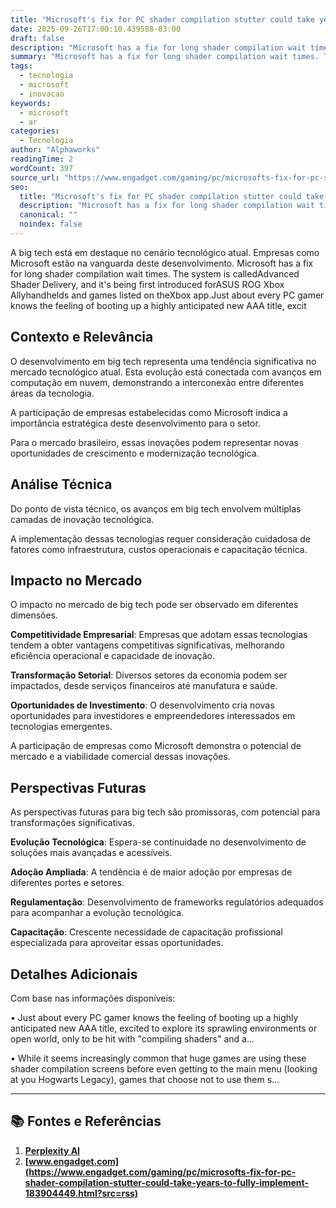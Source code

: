 ```yaml
---
title: "Microsoft's fix for PC shader compilation stutter could take years to fully implement"
date: 2025-09-26T17:00:10.439588-03:00
draft: false
description: "Microsoft has a fix for long shader compilation wait times. The system is calledAdvanced Shader Delivery, and it's being first introduced forASUS ROG Xbox Al..."
summary: "Microsoft has a fix for long shader compilation wait times. The system is calledAdvanced Shader Delivery, and it's being first introduced forASUS ROG Xbox Al..."
tags:
  - tecnologia
  - microsoft
  - inovacao
keywords:
  - microsoft
  - ar
categories:
  - Tecnologia
author: "Alphaworks"
readingTime: 2
wordCount: 397
source_url: "https://www.engadget.com/gaming/pc/microsofts-fix-for-pc-shader-compilation-stutter-could-take-years-to-fully-implement-183904449.html?src=rss"
seo:
  title: "Microsoft's fix for PC shader compilation stutter could take years to fully implement"
  description: "Microsoft has a fix for long shader compilation wait times. The system is calledAdvanced Shader Delivery, and it's being first introduced forASUS ROG Xbox Al..."
  canonical: ""
  noindex: false
---
```


A big tech está em destaque no cenário tecnológico atual. Empresas como Microsoft estão na vanguarda deste desenvolvimento. Microsoft has a fix for long shader compilation wait times. The system is calledAdvanced Shader Delivery, and it's being first introduced forASUS ROG Xbox Allyhandhelds and games listed on theXbox app.Just about every PC gamer knows the feeling of booting up a highly anticipated new AAA title, excit

## Contexto e Relevância

O desenvolvimento em big tech representa uma tendência significativa no mercado tecnológico atual. Esta evolução está conectada com avanços em computação em nuvem, demonstrando a interconexão entre diferentes áreas da tecnologia.

A participação de empresas estabelecidas como Microsoft indica a importância estratégica deste desenvolvimento para o setor.

Para o mercado brasileiro, essas inovações podem representar novas oportunidades de crescimento e modernização tecnológica.
## Análise Técnica

Do ponto de vista técnico, os avanços em big tech envolvem múltiplas camadas de inovação tecnológica.



A implementação dessas tecnologias requer consideração cuidadosa de fatores como infraestrutura, custos operacionais e capacitação técnica.
## Impacto no Mercado

O impacto no mercado de big tech pode ser observado em diferentes dimensões.

**Competitividade Empresarial**: Empresas que adotam essas tecnologias tendem a obter vantagens competitivas significativas, melhorando eficiência operacional e capacidade de inovação.

**Transformação Setorial**: Diversos setores da economia podem ser impactados, desde serviços financeiros até manufatura e saúde.

**Oportunidades de Investimento**: O desenvolvimento cria novas oportunidades para investidores e empreendedores interessados em tecnologias emergentes.

A participação de empresas como Microsoft demonstra o potencial de mercado e a viabilidade comercial dessas inovações.
## Perspectivas Futuras

As perspectivas futuras para big tech são promissoras, com potencial para transformações significativas.

**Evolução Tecnológica**: Espera-se continuidade no desenvolvimento de soluções mais avançadas e acessíveis.

**Adoção Ampliada**: A tendência é de maior adoção por empresas de diferentes portes e setores.

**Regulamentação**: Desenvolvimento de frameworks regulatórios adequados para acompanhar a evolução tecnológica.

**Capacitação**: Crescente necessidade de capacitação profissional especializada para aproveitar essas oportunidades.
## Detalhes Adicionais

Com base nas informações disponíveis:

• Just about every PC gamer knows the feeling of booting up a highly anticipated new AAA title, excited to explore its sprawling environments or open world, only to be hit with "compiling shaders" and a...

• While it seems increasingly common that huge games are using these shader compilation screens before even getting to the main menu (looking at you Hogwarts Legacy), games that choose not to use them s...



---

## 📚 Fontes e Referências

1. **[Perplexity AI](https://www.perplexity.ai/)**
2. **[www.engadget.com](https://www.engadget.com/gaming/pc/microsofts-fix-for-pc-shader-compilation-stutter-could-take-years-to-fully-implement-183904449.html?src=rss)**
